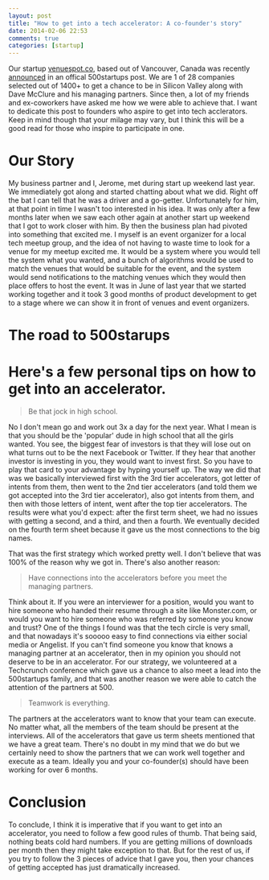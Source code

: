 ```yaml
---
layout: post
title: "How to get into a tech accelerator: A co-founder's story"
date: 2014-02-06 22:53
comments: true
categories: [startup]
---
```


Our startup [venuespot.co](http://venuespot.co), based out of Vancouver, Canada was recently [announced](http://500.co/2014/02/03/batch-8-announcement/) in an offical 500startups post. We are 1 of 28 companies selected out of 1400+ to get a chance to be in Silicon Valley along with Dave McClure and his managing partners. Since then, a lot of my friends and ex-coworkers have asked me how we were able to achieve that. I want to dedicate this post to founders who aspire to get into tech acclerators. Keep in mind though that your milage may vary, but I think this will be a good read for those who inspire to participate in one.

# Our Story
My business partner and I, Jerome, met during start up weekend last year. We immediately got along and started chatting about what we did. Right off the bat I can tell that he was a driver and a go-getter. Unfortunately for him, at that point in time I wasn't too interested in his idea. It was only after a few months later when we saw each other again at another start up weekend that I got to work closer with him. By then the business plan had pivoted into something that excited me. I myself is an event organizer for a local tech meetup group, and the idea of not having to waste time to look for a venue for my meetup excited me. It would be a system where you would tell the system what you wanted, and a bunch of algorithms would be used to match the venues that would be suitable for the event, and the system would send notifications to the matching venues which they would then place offers to host the event. It was in June of last year that we started working together and it took 3 good months of product development to get to a stage where we can show it in front of venues and event organizers.

# The road to 500starups

# Here's a few personal tips on how to get into an accelerator.

> Be that jock in high school.

No I don't mean go and work out 3x a day for the next year. What I mean is that you should be the 'popular' dude in high school that all the girls wanted. You see, the biggest fear of investors is that they will lose out on what turns out to be the next Facebook or Twitter. If they hear that another investor is investing in you, they would want to invest first. So you have to play that card to your advantage by hyping yourself up. The way we did that was we basically interviewed first with the 3rd tier accelerators, got letter of intents from them, then went to the 2nd tier accelerators (and told them we got accepted into the 3rd tier accelerator), also got intents from them, and then with those letters of intent, went after the top tier accelerators. The results were what you'd expect: after the first term sheet, we had no issues with getting a second, and a third, and then a fourth. We eventually decided on the fourth term sheet because it gave us the most connections to the big names.

That was the first strategy which worked pretty well. I don't believe that was 100% of the reason why we got in. There's also another reason:

> Have connections into the accelerators before you meet the managing partners.

Think about it. If you were an interviewer for a position, would you want to hire someone who handed their resume through a site like Monster.com, or would you want to hire someone who was referred by someone you know and trust? One of the things I found was that the tech circle is very small, and that nowadays it's sooooo easy to find connections via either social media or Angelist. If you can't find someone you know that knows a managing partner at an accelerator, then in my opinion you should not deserve to be in an accelerator. For our strategy, we volunteered at a Techcrunch conference which gave us a chance to also meet a lead into the 500startups family, and that was another reason we were able to catch the attention of the partners at 500.

> Teamwork is everything.

The partners at the accelerators want to know that your team can execute. No matter what, all the members of the team should be present at the interviews. All of the accelerators that gave us term sheets mentioned that we have a great team. There's no doubt in my mind that we do but we certainly need to show the partners that we can work well together and execute as a team. Ideally you and your co-founder(s) should have been working for over 6 months.

# Conclusion
To conclude, I think it is imperative that if you want to get into an accelerator, you need to follow a few good rules of thumb. That being said, nothing beats cold hard numbers. If you are getting millions of downloads per month then they might take exception to that. But for the rest of us, if you try to follow the 3 pieces of advice that I gave you, then your chances of getting accepted has just dramatically increased.


